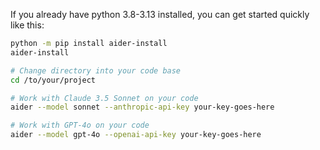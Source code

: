 
If you already have python 3.8-3.13 installed, you can get started quickly like this:

```bash
python -m pip install aider-install
aider-install

# Change directory into your code base
cd /to/your/project

# Work with Claude 3.5 Sonnet on your code
aider --model sonnet --anthropic-api-key your-key-goes-here

# Work with GPT-4o on your code
aider --model gpt-4o --openai-api-key your-key-goes-here
```
